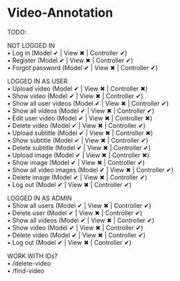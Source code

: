 # Video-Annotation
TODO:

NOT LOGGED IN   
•	Log in (Model ✔ | View ✖ | Controller ✔)   
•	Register (Model ✔ | View ✖ | Controller ✔)  
•	Forgot password (Model ✔ | View ✖ | Controller ✔) 

LOGGED IN AS USER   
•	Upload video (Model ✔ | View ✖ | Controller ✖)   
•	Show video (Model ✔ | View ✖ | Controller ✔)   
•	Show all user videos (Model ✔ | View ✖ | Controller ✔)   
•	Show all videos (Model ✔ | View ✖ | Controller ✔)  
•	Edit user video (Model ✔ | View ✖ | Controller ✖)   
•	Delete video (Model ✔ | View ✖ | Controller ✔)   
•	Upload subtitle (Model ✔ | View ✖ | Controller ✖)   
•	Show subtitle (Model ✔ | View ✖ | Controller ✔)   
•	Delete subtitle (Model ✔ | View ✖ | Controller ✔)   
•	Upload image (Model ✔ | View ✖ | Controller ✖)   
•	Show image (Model ✔ | View ✖ | Controller ✔)   
•	Show all video images (Model ✔ | View ✖ | Controller ✔)   
•	Delete image (Model ✔ | View ✖ | Controller ✔)   
•	Log out (Model ✔ | View ✖ | Controller ✔)   

LOGGED IN AS ADMIN  
•	Show all users (Model ✔ | View ✖ | Controller ✔)   
•	Delete user (Model ✔ | View ✖ | Controller ✔)   
•	Show all videos (Model ✔ | View ✖ | Controller ✔)  
•	Show video (Model ✔ | View ✖ | Controller ✔)   
•	Delete video (Model ✔ | View ✖ | Controller ✔)  
•	Log out (Model ✔ | View ✖ | Controller ✔)   

WORK WITH IDs?  
•	/delete-video    
•	/find-video    
